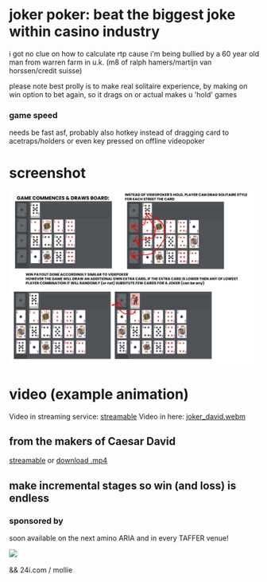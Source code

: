 # joker poker: beat the biggest joke within casino industry

i got no clue on how to calculate rtp cause i'm being bullied by a 60 year old man from warren farm in u.k. (m8 of ralph hamers/martijn van horssen/credit suisse)

please note best prolly is to make real solitaire experience, by making on win option to bet again, so it drags on or actual makes u 'hold' games

### game speed
needs be fast asf, probably also hotkey instead of dragging card to acetraps/holders or even key pressed on offline videopoker

# screenshot
![](poker_game.png)

# video (example animation)
Video in streaming service: [streamable](https://streamable.com/uglo8g)
Video in here: [joker_david.webm](joker_david.webm)

## from the makers of Caesar David
[streamable](https://streamable.com/4zpzzy) or [download .mp4](https://github.com/martijn-martens/memories/blob/main/caesardavid-2.mp4)

## make incremental stages so win (and loss) is endless

### sponsored by
soon available on the next amino ARIA and in every TAFFER venue!

![](https://shop-jontaffer-com.3dcartstores.com/assets/images/thumbnails/Raise%20the%20Bar%20Cover_thumbnail.jpg)

&& 24i.com / mollie


